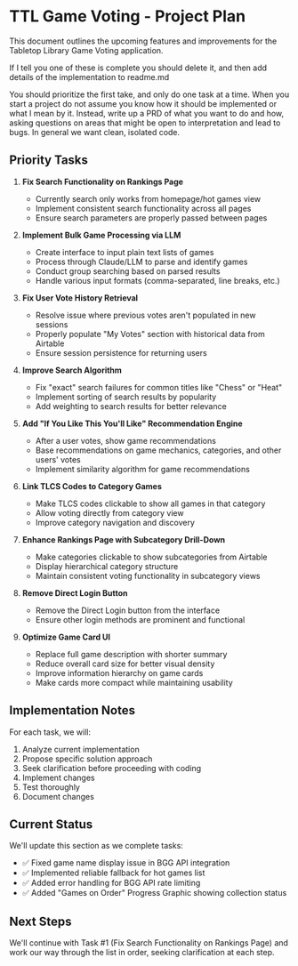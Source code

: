 # TTL Game Voting - Project Plan

This document outlines the upcoming features and improvements for the Tabletop Library Game Voting application.

If I tell you one of these is complete you should delete it, and then add details of the implementation to readme.md

You should prioritize the first take, and only do one task at a time. When you start a project do not assume you know how it should be implemented or what I mean by it. Instead, write up a PRD of what you want to do and how, asking questions on areas that might be open to interpretation and lead to bugs. In general we want clean, isolated code. 

## Priority Tasks

1. **Fix Search Functionality on Rankings Page**
   - Currently search only works from homepage/hot games view
   - Implement consistent search functionality across all pages
   - Ensure search parameters are properly passed between pages

2. **Implement Bulk Game Processing via LLM**
   - Create interface to input plain text lists of games
   - Process through Claude/LLM to parse and identify games
   - Conduct group searching based on parsed results
   - Handle various input formats (comma-separated, line breaks, etc.)

3. **Fix User Vote History Retrieval**
   - Resolve issue where previous votes aren't populated in new sessions
   - Properly populate "My Votes" section with historical data from Airtable
   - Ensure session persistence for returning users

4. **Improve Search Algorithm**
   - Fix "exact" search failures for common titles like "Chess" or "Heat"
   - Implement sorting of search results by popularity
   - Add weighting to search results for better relevance

5. **Add "If You Like This You'll Like" Recommendation Engine**
   - After a user votes, show game recommendations
   - Base recommendations on game mechanics, categories, and other users' votes
   - Implement similarity algorithm for game recommendations

6. **Link TLCS Codes to Category Games**
   - Make TLCS codes clickable to show all games in that category
   - Allow voting directly from category view
   - Improve category navigation and discovery

7. **Enhance Rankings Page with Subcategory Drill-Down**
   - Make categories clickable to show subcategories from Airtable
   - Display hierarchical category structure
   - Maintain consistent voting functionality in subcategory views

8. **Remove Direct Login Button**
   - Remove the Direct Login button from the interface
   - Ensure other login methods are prominent and functional

9. **Optimize Game Card UI**
    - Replace full game description with shorter summary
    - Reduce overall card size for better visual density
    - Improve information hierarchy on game cards
    - Make cards more compact while maintaining usability

## Implementation Notes

For each task, we will:
1. Analyze current implementation
2. Propose specific solution approach
3. Seek clarification before proceeding with coding
4. Implement changes
5. Test thoroughly
6. Document changes

## Current Status

We'll update this section as we complete tasks:
- ✅ Fixed game name display issue in BGG API integration
- ✅ Implemented reliable fallback for hot games list
- ✅ Added error handling for BGG API rate limiting
- ✅ Added "Games on Order" Progress Graphic showing collection status

## Next Steps

We'll continue with Task #1 (Fix Search Functionality on Rankings Page) and work our way through the list in order, seeking clarification at each step.